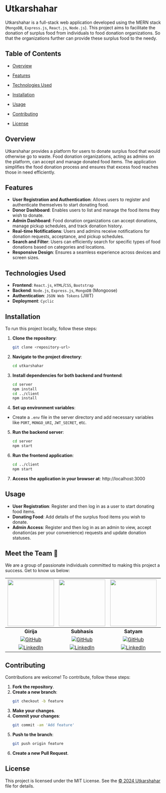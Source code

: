 # Utkarshahar

Utkarshahar is a full-stack web application developed using the MERN stack (`MongoDB`, `Express.js`, `React.js`, `Node.js`). This project aims to facilitate the donation of surplus food from individuals to food donation organizations. So that the organizations further can provide these surplus food to the needy.

## Table of Contents

- [Overview](#overview)
  
- [Features](#features)
  
- [Technologies Used](#technologies-used)
  
- [Installation](#installation)
  
- [Usage](#usage)
  
- [Contributing](#contributing)
  
- [License](#license)

## Overview

Utkarshahar provides a platform for users to donate surplus food that would otherwise go to waste. Food donation organizations, acting as admins on the platform, can accept and manage donated food items. The application simplifies the food donation process and ensures that excess food reaches those in need efficiently.

## Features

- **User Registration and Authentication**: Allows users to register and authenticate themselves to start donating food.
- **Donor Dashboard**: Enables users to list and manage the food items they wish to donate.
- **Admin Dashboard**: Food donation organizations can accept donations, manage pickup schedules, and track donation history.
- **Real-time Notifications**: Users and admins receive notifications for donation requests, acceptance, and pickup schedules.
- **Search and Filter**: Users can efficiently search for specific types of food donations based on categories and locations.
- **Responsive Design**: Ensures a seamless experience across devices and screen sizes.

## Technologies Used

- **Frontend**: `React.js`, `HTML`/`CSS`, `Bootstrap`
- **Backend**: `Node.js`, `Express.js`, `MongoDB` (Mongoose)
- **Authentication**: `JSON Web Tokens` (JWT)
- **Deployment**: `Cyclic`

## Installation

To run this project locally, follow these steps:

1. **Clone the repository**: 
   ```bash
   git clone <repository-url>
2. **Navigate to the project directory**:
   ```bash
   cd utkarshahar
3. **Install dependencies for both backend and frontend**:
   ```bash
   cd server
   npm install
   cd ../client
   npm install
4. **Set up environment variables**:
- Create a `.env` file in the server directory and add necessary variables like `PORT`, `MONGO_URI`, `JWT_SECRET`, etc.
5. **Run the backend server**:
   ```bash
   cd server
   npm start
6. **Run the frontend application**:
   ```bash
   cd ../client
   npm start
7. **Access the application in your browser at**:
   http://localhost:3000

## Usage

- **User Registration**: Register and then log in as a user to start donating food items.
- **Donating Food**: Add details of the surplus food items you wish to donate.
- **Admin Access**: Register and then log in as an admin to view, accept donation(as per your convenience) requests and update donation statuses.

## Meet the Team 👥

We are a group of passionate individuals committed to making this project a success. Get to know us below:

| <img src="https://avatars.githubusercontent.com/u/104772357?v=4" width="150" height="150"> | <img src="https://avatars.githubusercontent.com/u/109521753?v=4" width="150" height="150"> | <img src="https://avatars.githubusercontent.com/u/142430073?v=4" width="150" height="150"> | <img src="https://via.placeholder.com/100" width="150" height="150"> |
|:---:|:---:|:---:|:---:|
| **Girija** | **Subhasis** | **Satyam** | **Soumya** |
| [![GitHub](https://img.shields.io/badge/GitHub-Girija-black)](https://github.com/GirijaShankarPanda) | [![GitHub](https://img.shields.io/badge/GitHub-Subhasis-black)](https://github.com/Subhasis2610) | [![GitHub](https://img.shields.io/badge/GitHub-Satyam-black)](https://github.com/codingKnight14) | [![GitHub](https://img.shields.io/badge/GitHub-Soumya-black)](https://github.com/soumyaprakashpatra) |
| [![LinkedIn](https://img.shields.io/badge/LinkedIn-Girija-blue)](https://www.linkedin.com/in/girija-shankar-panda-27331923b/) | [![LinkedIn](https://img.shields.io/badge/LinkedIn-Subhasis-blue)](https://www.linkedin.com/in/subhasis-patra-71b6b8243/) | [![LinkedIn](https://img.shields.io/badge/LinkedIn-Satyam-blue)](https://www.linkedin.com/in/satyam-mahana-b47309268/) | [![LinkedIn](https://img.shields.io/badge/LinkedIn-Soumya-blue)](https://www.linkedin.com/in/soumya-prakash-patra-043502244/) |


## Contributing

Contributions are welcome! To contribute, follow these steps:

1. **Fork the repository**.
2. **Create a new branch**:
   ```bash
   git checkout -b feature
3. **Make your changes**.
4. **Commit your changes**:
   ```bash
   git commit -am 'Add feature'
5. **Push to the branch**:
   ```bash
   git push origin feature
6. **Create a new Pull Request**.

## License

This project is licensed under the MIT License. See the [© 2024 Utkarshahar](LICENSE) file for details.



